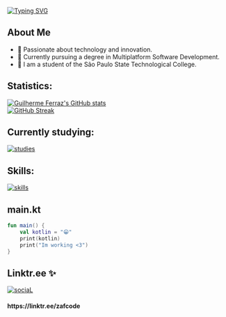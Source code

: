 [![Typing SVG](https://readme-typing-svg.demolab.com?font=Montserrat&weight=700&size=60&duration=4000&pause=1000&color=FA5719&background=574D0D00&repeat=false&random=false&width=600&height=100&lines=Data+Analyst)](https://github.com/gui-zaf)
## About Me

- 🚀 Passionate about technology and innovation.
- 📕 Currently pursuing a degree in Multiplatform Software Development.
- 🏫 I am a student of the São Paulo State Technological College.

## Statistics:

[![Guilherme Ferraz's GitHub stats](https://github-readme-stats-sigma-five.vercel.app/api?username=gui-zaf&count_private=true&hide=contribs&hide_title=true&layout=compact&show_icons=true&theme=dark&icon_color=58a6ff&hide_border=true&border_radius=16)](https://github.com/gui-zaf) <br>
[![GitHub Streak](https://streak-stats.demolab.com?user=gui-zaf&theme=dark&hide_border=true&exclude_days=Sun%2CSat)](https://github.com/gui-zaf)

## Currently studying:

[![studies](https://skillicons.dev/icons?i=js,nodejs,kotlin,swift,git,mysql,mongodb,java,vite&perline=3)](https://github.com/gui-zaf)

## Skills:

[![skills](https://skillicons.dev/icons?i=html,css,js,react,java,c,python,github,git,postman,docker,ps&perline=4)](https://github.com/gui-zaf)

## main.kt

```kotlin
fun main() {
    val kotlin = "😁"
    print(kotlin)
    print("Im working <3")
}
```
## Linktr.ee ✨
[![sociaL](https://skillicons.dev/icons?i=linkedin,github,instagram)](https://linktr.ee/zafcode)
<h4>
    https://linktr.ee/zafcode
</h4>
